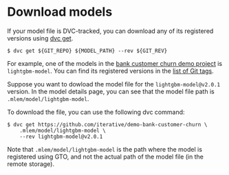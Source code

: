 # Download models

If your model file is DVC-tracked, you can download any of its registered
versions using [dvc get](https://dvc.org/doc/command-reference/get).

```cli
$ dvc get ${GIT_REPO} ${MODEL_PATH} --rev ${GIT_REV}
```

For example, one of the models in the
[bank customer churn demo project](https://github.com/iterative/demo-bank-customer-churn)
is `lightgbm-model`. You can find its registered versions in the
[list of Git tags](https://github.com/iterative/demo-bank-customer-churn/tags).

Suppose you want to dowload the model file for the `lightgbm-model@v2.0.1`
version. In the model details page, you can see that the model file path is
`.mlem/model/lightgbm-model`.

To download the file, you can use the following dvc command:

```cli
$ dvc get https://github.com/iterative/demo-bank-customer-churn \
    .mlem/model/lightgbm-model \
    --rev lightgbm-model@v2.0.1
```

Note that `.mlem/model/lightgbm-model` is the path where the model is registered
using GTO, and not the actual path of the model file (in the remote storage).
